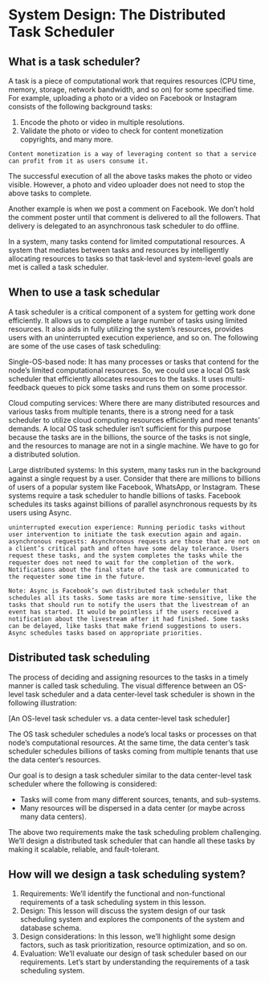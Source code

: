 # System Design: The Distributed Task Scheduler
## What is a task scheduler?
A task is a piece of computational work that requires resources (CPU time, memory, storage, network bandwidth, and so on) for some specified time. For example, uploading a photo or a video on Facebook or Instagram consists of the following background tasks:

1. Encode the photo or video in multiple resolutions.
2. Validate the photo or video to check for content monetization copyrights, and many more.

```
Content monetization is a way of leveraging content so that a service can profit from it as users consume it.
```

The successful execution of all the above tasks makes the photo or video visible. However, a photo and video uploader does not need to stop the above tasks to complete.

Another example is when we post a comment on Facebook. We don’t hold the comment poster until that comment is delivered to all the followers. That delivery is delegated to an asynchronous task scheduler to do offline.

In a system, many tasks contend for limited computational resources. A system that mediates between tasks and resources by intelligently allocating resources to tasks so that task-level and system-level goals are met is called a task scheduler.
## When to use a task schedular
A task scheduler is a critical component of a system for getting work done efficiently. It allows us to complete a large number of tasks using limited resources. It also aids in fully utilizing the system’s resources, provides users with an uninterrupted execution experience, and so on. The following are some of the use cases of task scheduling:

Single-OS-based node: It has many processes or tasks that contend for the node’s limited computational resources. So, we could use a local OS task scheduler that efficiently allocates resources to the tasks. It uses multi-feedback queues to pick some tasks and runs them on some processor.

Cloud computing services: Where there are many distributed resources and various tasks from multiple tenants, there is a strong need for a task scheduler to utilize cloud computing resources efficiently and meet tenants’ demands. A local OS task scheduler isn’t sufficient for this purpose because the tasks are in the billions, the source of the tasks is not single, and the resources to manage are not in a single machine. We have to go for a distributed solution.

Large distributed systems: In this system, many tasks run in the background against a single request by a user. Consider that there are millions to billions of users of a popular system like Facebook, WhatsApp, or Instagram. These systems require a task scheduler to handle billions of tasks. Facebook schedules its tasks against billions of parallel asynchronous requests by its users using Async.
```
uninterrupted execution experience: Running periodic tasks without user intervention to initiate the task execution again and again.
asynchronous requests: Asynchronous requests are those that are not on a client’s critical path and often have some delay tolerance. Users request these tasks, and the system completes the tasks while the requester does not need to wait for the completion of the work. Notifications about the final state of the task are communicated to the requester some time in the future.
```

```
Note: Async is Facebook’s own distributed task scheduler that schedules all its tasks. Some tasks are more time-sensitive, like the tasks that should run to notify the users that the livestream of an event has started. It would be pointless if the users received a notification about the livestream after it had finished. Some tasks can be delayed, like tasks that make friend suggestions to users. Async schedules tasks based on appropriate priorities.
```

## Distributed task scheduling
The process of deciding and assigning resources to the tasks in a timely manner is called task scheduling. The visual difference between an OS-level task scheduler and a data center-level task scheduler is shown in the following illustration:

[An OS-level task scheduler vs. a data center-level task scheduler]

The OS task scheduler schedules a node’s local tasks or processes on that node’s computational resources. At the same time, the data center’s task scheduler schedules billions of tasks coming from multiple tenants that use the data center’s resources.

Our goal is to design a task scheduler similar to the data center-level task scheduler where the following is considered:

- Tasks will come from many different sources, tenants, and sub-systems.
- Many resources will be dispersed in a data center (or maybe across many data centers).

The above two requirements make the task scheduling problem challenging. We’ll design a distributed task scheduler that can handle all these tasks by making it scalable, reliable, and fault-tolerant.

## How will we design a task scheduling system?
1. Requirements: We’ll identify the functional and non-functional requirements of a task scheduling system in this lesson.
2. Design: This lesson will discuss the system design of our task scheduling system and explores the components of the system and database schema.
3. Design considerations: In this lesson, we’ll highlight some design factors, such as task prioritization, resource optimization, and so on.
4. Evaluation: We’ll evaluate our design of task scheduler based on our requirements.
Let’s start by understanding the requirements of a task scheduling system.
